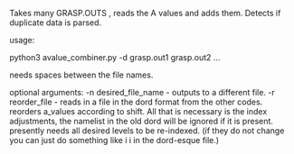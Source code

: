 Takes many GRASP.OUTS , reads the A values and adds them. Detects if duplicate data is parsed.

usage: 

python3 avalue_combiner.py -d grasp.out1 grasp.out2 ...

needs spaces between the file names.

optional arguments: -n desired_file_name - outputs to a different file.
                    -r reorder_file - reads in a file in the dord format from the other codes.
                                      reorders a_values according to shift. All that is necessary is the index adjustments, the namelist in the old dord will be ignored if it is present. presently needs all desired levels to be re-indexed. (if they do not change you can just do something like i   i in the dord-esque file.)